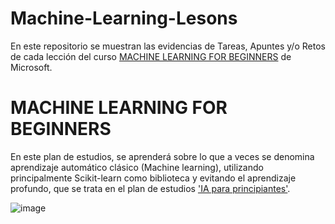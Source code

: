 # Machine-Learning-Lesons

En este repositorio se muestran las evidencias de Tareas, Apuntes y/o Retos de cada lección del curso <a href="https://github.com/microsoft/ML-For-Beginners/tree/main"> MACHINE LEARNING FOR BEGINNERS</a> de Microsoft.

#  MACHINE LEARNING FOR BEGINNERS
En este plan de estudios, se aprenderá sobre lo que a veces se denomina aprendizaje automático clásico (Machine learning), utilizando principalmente Scikit-learn como biblioteca y evitando el aprendizaje profundo, que se trata en el plan de estudios ['IA para principiantes'](https://github.com/microsoft/AI-For-Beginners).

![image](https://github.com/Yoel-Gasca/Machine-Learning-Lesons/assets/83617933/5470ea97-3b9c-4dbe-b284-cb82cae93a44)


